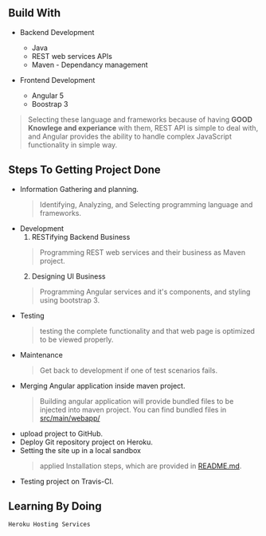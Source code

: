## Build With

- Backend Development
  - Java  
  - REST web services APIs
  - Maven - Dependancy management 
  
  
- Frontend Development 
  - Angular 5
  - Boostrap 3
  
> Selecting these language and frameworks because of having **GOOD Knowlege and experiance** with them, REST API is simple to    deal with, and Angular provides the ability to handle complex JavaScript functionality in simple way.

  




## Steps To Getting Project Done
- Information Gathering and planning.
   > Identifying, Analyzing, and Selecting programming language and frameworks.
- Development
   1. RESTifying Backend Business
     > Programming REST web services and their business as Maven project.
   2. Designing UI Business 
     > Programming  Angular services and it's components, and styling using bootstrap 3.
- Testing 
   >  testing the complete functionality and that web page is optimized to be viewed properly. 
- Maintenance
   > Get back to development if one of test scenarios fails.
- Merging Angular application inside maven project.
   > Building angular application will provide bundled files to be injected into maven project.
   > You can find bundled files in [src/main/webapp/](https://github.com/HMobaideen/expedia-sde-exercise/tree/master/src/main/webapp)
- upload project to GitHub.
- Deploy Git repository project on Heroku.
- Setting the site up in a local sandbox
   > applied Installation steps, which are provided in [README.md](docs/README.md).  
- Testing project on Travis-CI.






## Learning By Doing

```Heroku Hosting Services```

